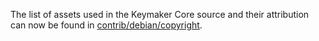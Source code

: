 The list of assets used in the Keymaker Core source and their attribution can now be found in [contrib/debian/copyright](../contrib/debian/copyright).
